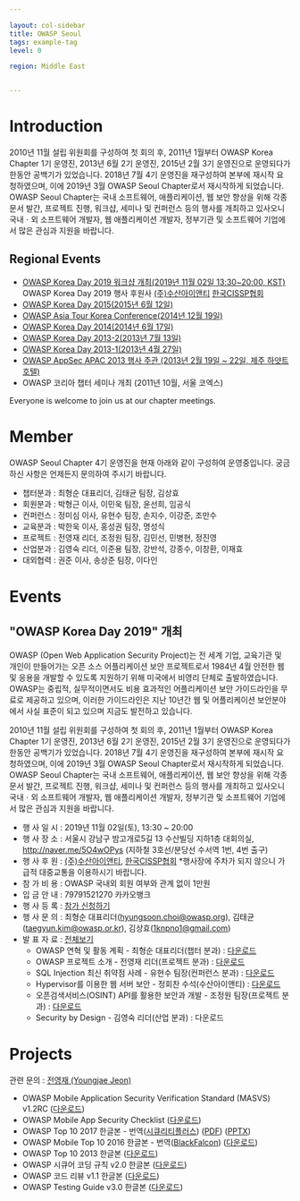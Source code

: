 ```yaml
---

layout: col-sidebar
title: OWASP Seoul
tags: example-tag
level: 0

region: Middle East


---
```

# Introduction

2010년 11월 설립 위원회를 구성하여 첫 회의 후, 2011년 1월부터 OWASP Korea Chapter 1기 운영진, 2013년 6월 2기 운영진, 2015년 2월 3기 운영진으로 운영되다가 한동안 공백기가 있었습니다.
2018년 7월 4기 운영진을 재구성하여 본부에 재시작 요청하였으며, 이에 2019년 3월 OWASP Seoul Chapter로서 재시작하게 되었습니다.
OWASP Seoul Chapter는 국내 소프트웨어, 애플리케이션, 웹 보안 향상을 위해 각종 문서 발간, 프로젝트 진행, 워크샵, 세미나 및 컨퍼런스 등의 행사를 개최하고 있사오니 국내ㆍ외 소프트웨어 개발자, 웹 애플리케이션 개발자, 정부기관 및 소프트웨어 기업에서 많은 관심과 지원을 바랍니다.


## Regional Events

  - [OWASP Korea Day 2019 워크샵 개최(2019년 11월 02일 13:30\~20:00, KST)](http://event.owasp.or.kr/)
    OWASP Korea Day 2019 행사 후원사 [(주)수산아이앤티](https://www.soosanint.com/) [한국CISSP협회](https://isc2chapter.kr)
  - [OWASP Korea Day 2015(2015년 6월 12일)](http://event.owasp.or.kr/koreaday2015)
  - [OWASP Asia Tour Korea Conference(2014년 12월 19일)](https://www.owasp.org/index.php/AsiaTour2014#tab=Seoul)
  - [OWASP Korea Day 2014(2014년 6월 17일)](http://event.owasp.or.kr/koreaday2014)
  - [OWASP Korea Day 2013-2(2013년 7월 13일)](http://event.owasp.or.kr/2013-02)
  - [OWASP Korea Day 2013-1(2013년 4월 27일)](http://event.owasp.or.kr/2013-01)
  - [OWASP AppSec APAC 2013 행사 주관 (2013년 2월 19일 \~ 22일, 제주 하얏트 호텔)](https://www.owasp.org/index.php/AppSecAsiaPac2013)
  - OWASP 코리아 챕터 세미나 개최 (2011년 10월, 서울 코엑스)

Everyone is welcome to join us at our chapter meetings.

# Member

OWASP Seoul Chapter 4기 운영진을 현재 아래와 같이 구성하여 운영중입니다. 궁금하신 사항은 언제든지 문의하여 주시기 바랍니다.
  - 챕터분과 : 최형순 대표리더, 김태균 팀장, 김상효
  - 회원분과 : 박형근 이사, 이민욱 팀장, 윤선희, 임공식
  - 컨퍼런스 : 정미심 이사, 유현수 팀장, 손지수, 이강준, 조만수
  - 교육분과 : 박한욱 이사, 홍성권 팀장, 명성식
  - 프로젝트 : 전영재 리더, 조정원 팀장, 김민선, 민병현, 정진영
  - 산업분과 : 김영숙 리더, 이준용 팀장, 강반석, 강종수, 이창환, 이재효
  - 대외협력 : 권준 이사, 송상준 팀장, 이다인

# Events

## **"OWASP Korea Day 2019" 개최**

OWASP (Open Web Application Security Project)는 전 세계 기업, 교육기관 및 개인이 만들어가는 오픈 소스 어플리케이션 보안 프로젝트로서 1984년 4월 안전한 웹 및 응용을 개발할 수 있도록 지원하기 위해 미국에서 비영리 단체로 출발하였습니다. OWASP는 중립적, 실무적이면서도 비용 효과적인 어플리케이션 보안 가이드라인을 무료로 제공하고 있으며, 이러한 가이드라인은 지난 10년간 웹 및 어플리케이션 보안분야에서 사실 표준이 되고 있으며 지금도 발전하고 있습니다.

2010년 11월 설립 위원회를 구성하여 첫 회의 후, 2011년 1월부터 OWASP Korea Chapter 1기 운영진, 2013년 6월 2기 운영진, 2015년 2월 3기 운영진으로 운영되다가 한동안 공백기가 있었습니다.
2018년 7월 4기 운영진을 재구성하여 본부에 재시작 요청하였으며, 이에 2019년 3월 OWASP Seoul Chapter로서 재시작하게 되었습니다.
OWASP Seoul Chapter는 국내 소프트웨어, 애플리케이션, 웹 보안 향상을 위해 각종 문서 발간, 프로젝트 진행, 워크샵, 세미나 및 컨퍼런스 등의 행사를 개최하고 있사오니 국내ㆍ외 소프트웨어 개발자, 웹 애플리케이션 개발자, 정부기관 및 소프트웨어 기업에서 많은 관심과 지원을 바랍니다.

  - 행 사 일 시 : 2019년 11월 02일(토), 13:30 \~ 20:00
  - 행 사 장 소 : 서울시 강남구 밤고개로5길 13 수산빌딩 지하1층 대회의실,
    <http://naver.me/5O4wOPys> (지하철 3호선/분당선 수서역 1번, 4번 출구)
  - 행 사 후 원 : [(주)수산아이앤티](https://www.soosanint.com/), [한국CISSP협회](https://isc2chapter.kr)
    *행사장에 주차가 되지 않으니 가급적 대중교통을 이용하시기 바랍니다.
  - 참 가 비 용 : OWASP 국내외 회원 여부와 관계 없이 1만원
  - 입 금 안 내 : 79791521270 카카오뱅크
  - 행 사 등 록 : [참가 신청하기](https://forms.gle/4VJH9ZHqP6d8iUKGA)
  - 행 사 문 의 : 최형순 대표리더(hyungsoon.choi@owasp.org), 김태균(taegyun.kim@owasp.or.kr), 김상효(1knpno1@gmail.com)
  - 발 표 자 료 :
    [전체보기](https://github.com/OWASP-Seoul/owasp-event/tree/master/OWASP%20Korea%20Day%202019)
      - OWASP 연혁 및 활동 계획 - 최형순 대표리더(챕터 분과) :
        [다운로드](https://github.com/OWASP-Seoul/owasp-event/raw/master/OWASP%20Korea%20Day%202019/OWASP%20Korea%20Day%202019.ppt)
      - OWASP 프로젝트 소개 - 전영재 리더(프로젝트 분과) :
        [다운로드](https://github.com/OWASP-Seoul/owasp-event/raw/master/OWASP%20Korea%20Day%202019/OWASP%20Project%20Introduction%20-%20Youngjae_Jeon.pptx)
      - SQL Injection 최신 취약점 사례 - 유현수 팀장(컨퍼런스 분과) :
        [다운로드](https://github.com/OWASP-Seoul/owasp-event/raw/master/OWASP%20Korea%20Day%202019/OWASP%20Seoul2019.SQL_Injection.pptx)
      - Hypervisor를 이용한 웹 서버 보안 - 정회찬 수석(수산아이앤티) :
        [다운로드](https://github.com/OWASP-Seoul/owasp-event/raw/master/OWASP%20Korea%20Day%202019/OWASP%20Seoul%20%EB%B0%9C%ED%91%9C_%EC%A0%95%ED%9A%8C%EC%B0%AC.pptx)
      - 오픈검색서비스(OSINT) API를 활용한 보안과 개발 - 조정원 팀장(프로젝트 분과) :
        [다운로드](https://github.com/OWASP-Seoul/owasp-event/raw/master/OWASP%20Korea%20Day%202019/%EC%98%A4%ED%94%88%20%EA%B2%80%EC%83%89%20%EC%84%9C%EB%B9%84%EC%8A%A4\(OSINT\)%20API%EB%A5%BC%20%ED%99%9C%EC%9A%A9%ED%95%9C%20%EB%B3%B4%EC%95%88%EA%B3%BC%20%EA%B0%9C%EB%B0%9C_%EB%B0%B0%ED%8F%AC.pptx)
      - Security by Design - 김영숙 리더(산업 분과) : 다운로드


# Projects

관련 문의 : [전영재 (Youngjae Jeon)](mailto:youngjae.jeon@owasp.org)

  - OWASP Mobile Application Security Verification Standard (MASVS)
    v1.2RC
    ([다운로드](https://github.com/OWASP-Seoul/owasp/raw/master/OWASP%20Project/OWASP_MASVS_1.2RC-Korean.pdf))
  - OWASP Mobile App Security Checklist
    ([다운로드](https://github.com/OWASP/owasp-mstg/raw/master/Checklists/Mobile_App_Security_Checklist-Korean_1.1.2.xlsx))
  - OWASP Top 10 2017 한글본 -
    번역([시큐리티플러스](http://www.securityplus.or.kr/))
    ([PDF](https://drive.google.com/file/d/1V5KMcKajoyZZnaeIF8FOCl8sNQhHlwwL/view?usp=sharing))
    ([PPTX](https://drive.google.com/file/d/13qE6JEizuuCRPw_IUQ-wxoIZTvKxfsX2/view?usp=sharing))
  - OWASP Mobile Top 10 2016 한글본 -
    번역([BlackFalcon](https://speedr00t.tistory.com/))
    ([다운로드](https://drive.google.com/file/d/13KCmiBhQCnJw2Kw3idD1URvTPCImDcOU/view?usp=sharing))
  - OWASP Top 10 2013 한글본
    ([다운로드](https://drive.google.com/file/d/0B-Ji1qFZIMFGejdaU25rclJRSFk/view?usp=sharing))
  - OWASP 시큐어 코딩 규칙 v2.0 한글본
    ([다운로드](https://drive.google.com/file/d/11HxRtFkrEIQAZ1MiwhCtXhImaE3Flxde/view?usp=sharing))
  - OWASP 코드 리뷰 v1.1 한글본
    ([다운로드](https://drive.google.com/file/d/0B-Ji1qFZIMFGVGhkdkc3ZnBIeDQ/view?usp=sharing))
  - OWASP Testing Guide v3.0 한글본
    ([다운로드](https://drive.google.com/file/d/1y3UBGtNcZUXnuAvG0ftQE0PHstQe8Fle/view?usp=sharing))
